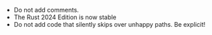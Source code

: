 - Do not add comments.
- The Rust 2024 Edition is now stable
- Do not add code that silently skips over unhappy paths. Be explicit!
